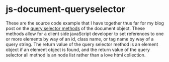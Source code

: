 # js-document-queryselector

These are the source code example that I have together thus far for my blog post on the [query selector methods](https://dustinpfister.github.io/2020/06/23/js-document-queryselector/) of the document object. These methods allow for a client side javaScript developer to set references to one or more elements by way of an id, class name, or tag name by way of a query string. The return value of the query selector method is an element object if an element object is found, and the return value of the query selector all method is an node list rather than a love html collection.